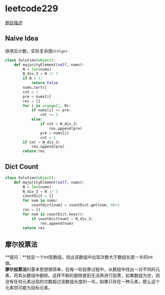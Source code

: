 # leetcode229
[题目描述](https://leetcode-cn.com/problems/majority-element-ii/)

## Naive Idea
排序后计数，实际复杂度```O(nlgn)```
```python
class Solution(object):
    def majorityElement(self, nums):
        N = len(nums)
        N_div_3 = N // 3
        if N < 1:
            return False
        nums.sort()
        cnt = 1
        pre = nums[0]
        res = []
        for i in xrange(1, N):
            if nums[i] == pre:
                cnt += 1
            else:
                if cnt > N_div_3:
                    res.append(pre)
                pre = nums[i]
                cnt = 1
        if cnt > N_div_3:
            res.append(pre)
        return res
```

## Dict Count
```python
class Solution(object):
    def majorityElement(self, nums):
        N = len(nums)
        N_div_3 = N // 3
        countDict = {}
        for num in nums:
            countDict[num] = countDict.get(num, 0)+1
        res = []
        for num in countDict.keys():
            if countDict[num] > N_div_3:
                res.append(num)
        return res
```

## 摩尔投票法
**提问：**给定一个int型数组，找出该数组中出现次数大于数组长度一半的int值。
<br>**摩尔投票法**的基本思想很简单，在每一轮投票过程中，从数组中找出一对不同的元素，将其从数组中删除。这样不断的删除直到无法再进行投票，如果数组为空，则没有任何元素出现的次数超过该数组长度的一半。如果只存在一种元素，那么这个元素则可能为目标元素。
